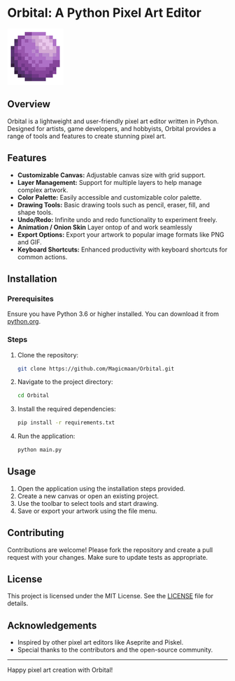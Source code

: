 # Orbital: A Python Pixel Art Editor

![Orbital](https://raw.githubusercontent.com/Magicmaan/Orbital/main/icon_large.png)

## Overview

Orbital is a lightweight and user-friendly pixel art editor written in Python. Designed for artists, game developers, and hobbyists, Orbital provides a range of tools and features to create stunning pixel art.

## Features

- **Customizable Canvas:** Adjustable canvas size with grid support.
- **Layer Management:** Support for multiple layers to help manage complex artwork.
- **Color Palette:** Easily accessible and customizable color palette.
- **Drawing Tools:** Basic drawing tools such as pencil, eraser, fill, and shape tools.
- **Undo/Redo:** Infinite undo and redo functionality to experiment freely.
- **Animation / Onion Skin** Layer ontop of and work seamlessly
- **Export Options:** Export your artwork to popular image formats like PNG and GIF.
- **Keyboard Shortcuts:** Enhanced productivity with keyboard shortcuts for common actions.

## Installation

### Prerequisites

Ensure you have Python 3.6 or higher installed. You can download it from [python.org](https://www.python.org/downloads/).

### Steps

1. Clone the repository:
    ```bash
    git clone https://github.com/Magicmaan/Orbital.git
    ```

2. Navigate to the project directory:
    ```bash
    cd Orbital
    ```

3. Install the required dependencies:
    ```bash
    pip install -r requirements.txt
    ```

4. Run the application:
    ```bash
    python main.py
    ```

## Usage

1. Open the application using the installation steps provided.
2. Create a new canvas or open an existing project.
3. Use the toolbar to select tools and start drawing.
4. Save or export your artwork using the file menu.

## Contributing

Contributions are welcome! Please fork the repository and create a pull request with your changes. Make sure to update tests as appropriate.

## License

This project is licensed under the MIT License. See the [LICENSE](LICENSE) file for details.

## Acknowledgements

- Inspired by other pixel art editors like Aseprite and Piskel.
- Special thanks to the contributors and the open-source community.

---

Happy pixel art creation with Orbital!
